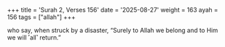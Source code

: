 +++
title = 'Surah 2, Verses 156'
date = '2025-08-27'
weight = 163
ayah = 156
tags = ["allah"]
+++

who say, when struck by a disaster, “Surely to Allah we belong and to Him we will ˹all˺ return.”